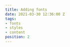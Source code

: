 ```yaml
---
title: Adding fonts
date: 2021-03-30 12:36:00 Z
tags:
- fonts
- styles
- content
position: 2
---
```


